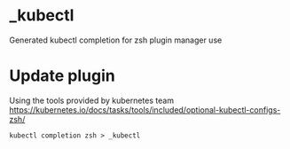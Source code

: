 # _kubectl
Generated kubectl completion for zsh plugin manager use

# Update plugin

Using the tools provided by kubernetes team
https://kubernetes.io/docs/tasks/tools/included/optional-kubectl-configs-zsh/

```
kubectl completion zsh > _kubectl
```
